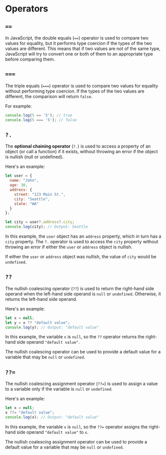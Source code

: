 # Operators

## `==`

In JavaScript, the double equals (`==`) operator is used to compare two values for equality, but it performs type coercion if the types of the two values are different. This means that if two values are not of the same type, JavaScript will try to convert one or both of them to an appropriate type before comparing them. 


## `===`

The triple equals (`===`) operator is used to compare two values for equality without performing type coercion. If the types of the two values are different, the comparison will return `false`.

For example:

```javascript
console.log(5 == '5'); // true
console.log(5 === '5'); // false
```


## `?.`

The **optional chaining operator** (`?.`) is used to access a property of an object (or call a function) if it exists, without throwing an error if the object is nullish (null or undefined). 

Here's an example: 

```javascript
let user = {
  name: "John",
  age: 30,
  address: {
    street: "123 Main St.",
    city: "Seattle",
    state: "WA"
  }
};

let city = user?.address?.city;
console.log(city); // Output: Seattle
```

In this example, the `user` object has an `address` property, which in turn has a `city` property. The `?.` operator is used to access the `city` property without throwing an error if either the `user` or `address` object is nullish.

If either the `user` or `address` object was nullish, the value of `city` would be `undefined`.


## `??`

The nullish coalescing operator (`??`) is used to return the right-hand side operand when the left-hand side operand is `null` or `undefined`. Otherwise, it returns the left-hand side operand.

Here's an example:

```javascript
let x = null;
let y = x ?? "default value";
console.log(y); // Output: "default value"
```

In this example, the variable `x` is `null`, so the `??` operator returns the right-hand side operand `"default value"`.

The nullish coalescing operator can be used to provide a default value for a variable that may be `null` or `undefined`.


## `??=`

The nullish coalescing assignment operator (`??=`) is used to assign a value to a variable only if the variable is `null` or `undefined`. 

Here's an example:

```javascript
let x = null;
x ??= "default value";
console.log(x); // Output: "default value"
```

In this example, the variable `x` is `null`, so the `??=` operator assigns the right-hand side operand `"default value"` to `x`.

The nullish coalescing assignment operator can be used to provide a default value for a variable that may be `null` or `undefined`.